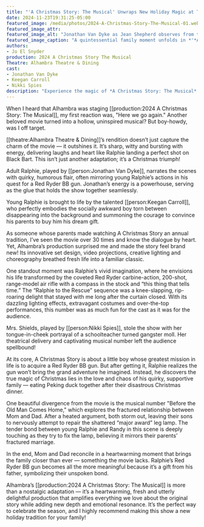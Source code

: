 ```yaml
---
title: "'A Christmas Story: The Musical' Unwraps New Holiday Magic at The Alhambra"
date: 2024-11-23T19:31:25-05:00
featured_image: /media/photos/2024-A-Christmas-Story-The-Musical-01.webp
featured_image_attr: 
featured_image_alt: "Jonathan Van Dyke as Jean Shepherd observes from the stairs, Jennifer Medure as Mother tends to Keegan Carroll as Ralphie Parker and Elijah Lawless as Randy, and Craig Sherman as The Old Man interacts with his son at the kitchen table in a warm, familial scene from 'A Christmas Story: The Musical.'"
featured_image_caption: "A quintessential family moment unfolds in *'*A Christmas Story: The Musical* as Jean Shepherd (Jonathan Van Dyke) narrates, Mother (Jennifer Medure) cares for Randy (Elijah Lawless) and Ralphie (Keegan Carroll) and The Old Man (Craig Sherman) shares a tender father-son interaction, capturing the nostalgic essence of the holiday season."
authors: 
- Jo El Snyder
production: 2024 A Christmas Story The Musical
Theatre: Alhambra Theatre & Dining
cast: 
- Jonathan Van Dyke
- Keegan Carroll
- Nikki Spies
description: "Experience the magic of *A Christmas Story: The Musical* at Alhambra Theatre & Dining. Discover how this adaptation surpasses the beloved film with its innovative staging, captivating performances and fresh emotional depth."
---
```

When I heard that Alhambra was staging [[production:2024 A Christmas Story: The Musical]], my first reaction was, "Here we go again." Another beloved movie turned into a hollow, uninspired musical? But boy-howdy, was I off target.

[[theatre:Alhambra Theatre & Dining]]’s rendition doesn’t just capture the charm of the movie — it outshines it. It’s sharp, witty and bursting with energy, delivering laughs and heart like Ralphie landing a perfect shot on Black Bart. This isn’t just another adaptation; it’s a Christmas triumph!

Adult Ralphie, played by [[person:Jonathan Van Dyke]], narrates the scenes with quirky, humorous flair, often mirroring young Ralphie’s actions in his quest for a Red Ryder BB gun. Jonathan’s energy is a powerhouse, serving as the glue that holds the show together seamlessly.

Young Ralphie is brought to life by the talented [[person:Keegan Carroll]], who perfectly embodies the socially awkward boy torn between disappearing into the background and summoning the courage to convince his parents to buy him his dream gift.

As someone whose parents made watching A Christmas Story an annual tradition, I’ve seen the movie over 30 times and know the dialogue by heart. Yet, Alhambra’s production surprised me and made the story feel brand new! Its innovative set design, video projections, creative lighting and choreography breathed fresh life into a familiar classic.

One standout moment was Ralphie’s vivid imagination, where he envisions his life transformed by the coveted Red Ryder carbine-action, 200-shot, range-model air rifle with a compass in the stock and “this thing that tells time.” The “Ralphie to the Rescue” sequence was a knee-slapping, rip-roaring delight that stayed with me long after the curtain closed. With its dazzling lighting effects, extravagant costumes and over-the-top performances, this number was as much fun for the cast as it was for the audience.

Mrs. Shields, played by [[person:Nikki Spies]], stole the show with her tongue-in-cheek portrayal of a schoolteacher turned gangster moll. Her theatrical delivery and captivating musical number left the audience spellbound!

At its core, A Christmas Story is about a little boy whose greatest mission in life is to acquire a Red Ryder BB gun. But after getting it, Ralphie realizes the gun won’t bring the grand adventure he imagined. Instead, he discovers the true magic of Christmas lies in the love and chaos of his quirky, supportive family — eating Peking duck together after their disastrous Christmas dinner.

One beautiful divergence from the movie is the musical number "Before the Old Man Comes Home," which explores the fractured relationship between Mom and Dad. After a heated argument, both storm out, leaving their sons to nervously attempt to repair the shattered “major award” leg lamp. The tender bond between young Ralphie and Randy in this scene is deeply touching as they try to fix the lamp, believing it mirrors their parents’ fractured marriage.

In the end, Mom and Dad reconcile in a heartwarming moment that brings the family closer than ever — something the movie lacks. Ralphie’s Red Ryder BB gun becomes all the more meaningful because it’s a gift from his father, symbolizing their unspoken bond.

Alhambra’s [[production:2024 A Christmas Story: The Musical]] is more than a nostalgic adaptation — it’s a heartwarming, fresh and utterly delightful production that amplifies everything we love about the original story while adding new depth and emotional resonance. It’s the perfect way to celebrate the season, and I highly recommend making this show a new holiday tradition for your family!